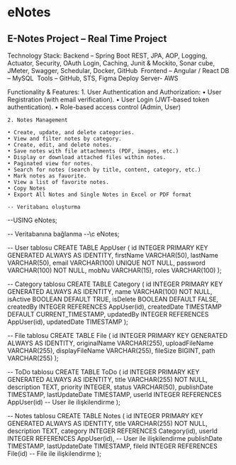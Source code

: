 # eNotes
E-Notes Project – Real Time Project
-------------------------------------------------------------------------------------
Technology Stack:
Backend – Spring Boot REST, JPA, AOP, Logging, Actuator, Security, OAuth Login, Caching, Junit & Mockito, Sonar cube, JMeter, Swagger, Schedular, Docker, GitHub 
Frontend – Angular / React
DB – MySQL 
Tools – GitHub, STS, Figma
Deploy Server- AWS 

Functionality & Features:
    1. User Authentication and Authorization:
    • User Registration (with email verification).
    • User Login (JWT-based token authentication).
    • Role-based access control (Admin, User)

    2. Notes Management

    • Create, update, and delete categories.
    • View and filter notes by category.
    • Create, edit, and delete notes.
    • Save notes with file attachments (PDF, images, etc.)
    • Display or download attached files within notes.
    • Paginated view for notes.
    • Search for notes (search by title, content, category, etc.)
    • Mark notes as favorite.
    • View a list of favorite notes.
    • Copy Notes
    • Export All Notes and Single Notes in Excel or PDF format

    -- Veritabanı oluşturma
--USING eNotes;

-- Veritabanına bağlanma
--\c eNotes;

-- User tablosu
CREATE TABLE AppUser (
    id INTEGER PRIMARY KEY GENERATED ALWAYS AS IDENTITY,
    firstName VARCHAR(50),
    lastName VARCHAR(50),
    email VARCHAR(100) UNIQUE NOT NULL,
    password VARCHAR(100) NOT NULL,
    mobNu VARCHAR(15),
    roles VARCHAR(100)
);

-- Category tablosu
CREATE TABLE Category (
    id INTEGER PRIMARY KEY GENERATED ALWAYS AS IDENTITY,
    name VARCHAR(100) NOT NULL,
    isActive BOOLEAN DEFAULT TRUE,
    isDelete BOOLEAN DEFAULT FALSE,
    createdBy INTEGER REFERENCES AppUser(id),
    createdDate TIMESTAMP DEFAULT CURRENT_TIMESTAMP,
    updatedBy INTEGER REFERENCES AppUser(id),
    updatedDate TIMESTAMP
);

-- File tablosu
CREATE TABLE File (
    id INTEGER PRIMARY KEY GENERATED ALWAYS AS IDENTITY,
    originalName VARCHAR(255),
    uploadFileName VARCHAR(255),
    displayFileName VARCHAR(255),
    fileSize BIGINT,
    path VARCHAR(255)
);

-- ToDo tablosu
CREATE TABLE ToDo (
    id INTEGER PRIMARY KEY GENERATED ALWAYS AS IDENTITY,
    title VARCHAR(255) NOT NULL,
    description TEXT,
    priority INTEGER,
    status VARCHAR(50),
    publishDate TIMESTAMP,
    lastUpdateDate TIMESTAMP,
    userId INTEGER REFERENCES AppUser(id) -- User ile ilişkilendirme
);

-- Notes tablosu
CREATE TABLE Notes (
    id INTEGER PRIMARY KEY GENERATED ALWAYS AS IDENTITY,
    title VARCHAR(255) NOT NULL,
    description TEXT,
    category INTEGER REFERENCES Category(id),
    userId INTEGER REFERENCES AppUser(id), -- User ile ilişkilendirme
    publishDate TIMESTAMP,
    lastUpdateDate TIMESTAMP,
    fileId INTEGER REFERENCES File(id) -- File ile ilişkilendirme
);

